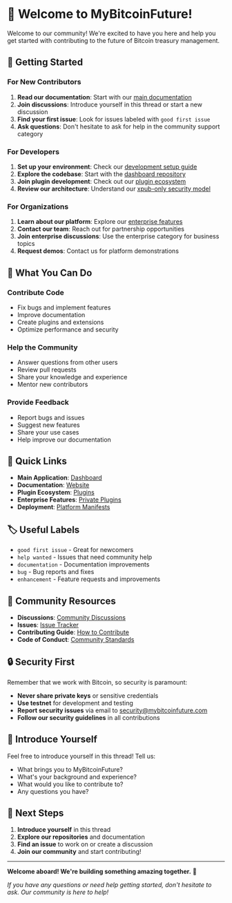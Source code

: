 # 👋 Welcome to MyBitcoinFuture!

Welcome to our community! We're excited to have you here and help you get started with contributing to the future of Bitcoin treasury management.

## 🚀 Getting Started

### For New Contributors
1. **Read our documentation**: Start with our [main documentation](https://github.com/MyBitcoinFuture/website)
2. **Join discussions**: Introduce yourself in this thread or start a new discussion
3. **Find your first issue**: Look for issues labeled with `good first issue`
4. **Ask questions**: Don't hesitate to ask for help in the community support category

### For Developers
1. **Set up your environment**: Check our [development setup guide](https://github.com/MyBitcoinFuture/dashboard/blob/main/DEVELOPMENT.md)
2. **Explore the codebase**: Start with the [dashboard repository](https://github.com/MyBitcoinFuture/dashboard)
3. **Join plugin development**: Check out our [plugin ecosystem](https://github.com/MyBitcoinFuture/plugins)
4. **Review our architecture**: Understand our [xpub-only security model](https://github.com/MyBitcoinFuture/dashboard/blob/main/SECURITY.md)

### For Organizations
1. **Learn about our platform**: Explore our [enterprise features](https://github.com/MyBitcoinFuture/private-plugins)
2. **Contact our team**: Reach out for partnership opportunities
3. **Join enterprise discussions**: Use the enterprise category for business topics
4. **Request demos**: Contact us for platform demonstrations

## 🎯 What You Can Do

### Contribute Code
- Fix bugs and implement features
- Improve documentation
- Create plugins and extensions
- Optimize performance and security

### Help the Community
- Answer questions from other users
- Review pull requests
- Share your knowledge and experience
- Mentor new contributors

### Provide Feedback
- Report bugs and issues
- Suggest new features
- Share your use cases
- Help improve our documentation

## 🔗 Quick Links

- **Main Application**: [Dashboard](https://github.com/MyBitcoinFuture/dashboard)
- **Documentation**: [Website](https://github.com/MyBitcoinFuture/website)
- **Plugin Ecosystem**: [Plugins](https://github.com/MyBitcoinFuture/plugins)
- **Enterprise Features**: [Private Plugins](https://github.com/MyBitcoinFuture/private-plugins)
- **Deployment**: [Platform Manifests](https://github.com/MyBitcoinFuture/platform-manifests)

## 🏷️ Useful Labels

- `good first issue` - Great for newcomers
- `help wanted` - Issues that need community help
- `documentation` - Documentation improvements
- `bug` - Bug reports and fixes
- `enhancement` - Feature requests and improvements

## 🤝 Community Resources

- **Discussions**: [Community Discussions](https://github.com/MyBitcoinFuture/.github/discussions)
- **Issues**: [Issue Tracker](https://github.com/MyBitcoinFuture/.github/issues)
- **Contributing Guide**: [How to Contribute](https://github.com/MyBitcoinFuture/.github/blob/main/CONTRIBUTING.md)
- **Code of Conduct**: [Community Standards](https://github.com/MyBitcoinFuture/.github/blob/main/CODE_OF_CONDUCT.md)

## 🔒 Security First

Remember that we work with Bitcoin, so security is paramount:
- **Never share private keys** or sensitive credentials
- **Use testnet** for development and testing
- **Report security issues** via email to security@mybitcoinfuture.com
- **Follow our security guidelines** in all contributions

## 💬 Introduce Yourself

Feel free to introduce yourself in this thread! Tell us:
- What brings you to MyBitcoinFuture?
- What's your background and experience?
- What would you like to contribute to?
- Any questions you have?

## 🎉 Next Steps

1. **Introduce yourself** in this thread
2. **Explore our repositories** and documentation
3. **Find an issue** to work on or create a discussion
4. **Join our community** and start contributing!

---

**Welcome aboard! We're building something amazing together.** 🚀

*If you have any questions or need help getting started, don't hesitate to ask. Our community is here to help!*




